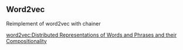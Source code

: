 ## Word2vec

Reimplement of word2vec with chainer

[word2vec:Distributed Representations of Words and Phrases and their Compositionality](https://arxiv.org/abs/1310.4546)

